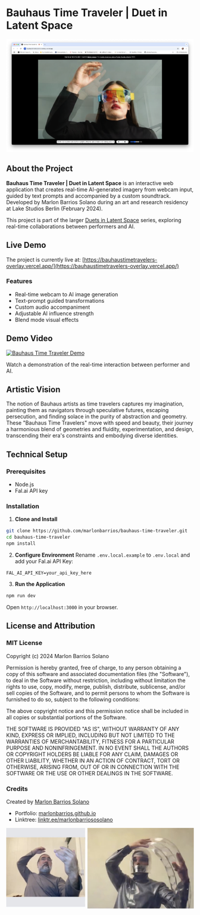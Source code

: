 # Bauhaus Time Traveler | Duet in Latent Space

![Bauhaus Time Traveler](public/bauhaus1.png "Bauhaus Time Traveler Interface")

## About the Project

**Bauhaus Time Traveler | Duet in Latent Space** is an interactive web application that creates real-time AI-generated imagery from webcam input, guided by text prompts and accompanied by a custom soundtrack. Developed by Marlon Barrios Solano during an art and research residency at Lake Studios Berlin (February 2024).

This project is part of the larger [Duets in Latent Space](https://github.com/marlonbarrios/duets-in-latent-space) series, exploring real-time collaborations between performers and AI.

## Live Demo

The project is currently live at: [https://bauhaustimetravelers-overlay.vercel.app/](https://bauhaustimetravelers-overlay.vercel.app/)

### Features
- Real-time webcam to AI image generation
- Text-prompt guided transformations
- Custom audio accompaniment
- Adjustable AI influence strength
- Blend mode visual effects

## Demo Video

[![Bauhaus Time Traveler Demo](https://img.youtube.com/vi/jUfdvWQZAqE/0.jpg)](https://www.youtube.com/watch?v=jUfdvWQZAqE)

Watch a demonstration of the real-time interaction between performer and AI.

## Artistic Vision

The notion of Bauhaus artists as time travelers captures my imagination, painting them as navigators through speculative futures, escaping persecution, and finding solace in the purity of abstraction and geometry. These "Bauhaus Time Travelers" move with speed and beauty, their journey a harmonious blend of geometries and fluidity, experimentation, and design, transcending their era's constraints and embodying diverse identities.

## Technical Setup

### Prerequisites
- Node.js
- Fal.ai API key

### Installation

1. **Clone and Install**
```bash
git clone https://github.com/marlonbarrios/bauhaus-time-traveler.git
cd bauhaus-time-traveler
npm install
```

2. **Configure Environment**
Rename `.env.local.example` to `.env.local` and add your Fal.ai API Key:
```
FAL_AI_API_KEY=your_api_key_here
```

3. **Run the Application**
```bash
npm run dev
```
Open `http://localhost:3000` in your browser.

## License and Attribution

### MIT License
Copyright (c) 2024 Marlon Barrios Solano

Permission is hereby granted, free of charge, to any person obtaining a copy
of this software and associated documentation files (the "Software"), to deal
in the Software without restriction, including without limitation the rights
to use, copy, modify, merge, publish, distribute, sublicense, and/or sell
copies of the Software, and to permit persons to whom the Software is
furnished to do so, subject to the following conditions:

The above copyright notice and this permission notice shall be included in all
copies or substantial portions of the Software.

THE SOFTWARE IS PROVIDED "AS IS", WITHOUT WARRANTY OF ANY KIND, EXPRESS OR
IMPLIED, INCLUDING BUT NOT LIMITED TO THE WARRANTIES OF MERCHANTABILITY,
FITNESS FOR A PARTICULAR PURPOSE AND NONINFRINGEMENT. IN NO EVENT SHALL THE
AUTHORS OR COPYRIGHT HOLDERS BE LIABLE FOR ANY CLAIM, DAMAGES OR OTHER
LIABILITY, WHETHER IN AN ACTION OF CONTRACT, TORT OR OTHERWISE, ARISING FROM,
OUT OF OR IN CONNECTION WITH THE SOFTWARE OR THE USE OR OTHER DEALINGS IN THE
SOFTWARE.

### Credits
Created by [Marlon Barrios Solano](https://marlonbarrios.github.io/)
- Portfolio: [marlonbarrios.github.io](https://marlonbarrios.github.io/)
- Linktree: [linktr.ee/marlonbarriososolano](https://linktr.ee/marlonbarriososolano)

![Image of performance](https://github.com/marlonbarrios/bauhaus-queer/blob/mondrian/public/image.jpg "image or performance")

